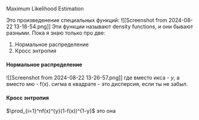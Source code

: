 Maximum Likelihood Estimation

Это произведенение специальных функций:
![[Screenshot from 2024-08-22 13-18-54.png]]
Эти функции называют density functions, и они бывают разными. Пока я знаю только про две:
1) Нормальное распределение
2) Кросс энтропия

#### Нормальное распределение
![[Screenshot from 2024-08-22 13-26-57.png]]
где вместо икса - $y$, а вместо мю - f(x).
сигма в квадрате - это дисперсия, если ты не забыл.
#### Кросс энтропия
$\prod_{i=1}^nf(x)^{y}(1-f(x))^{1-y}$
это она